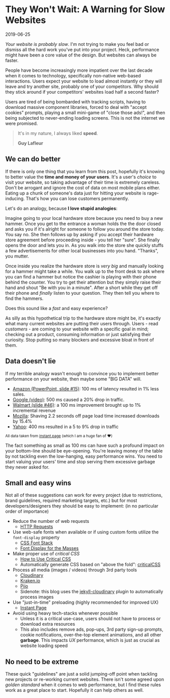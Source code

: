 # They Won't Wait: A Warning for Slow Websites

2019-06-25

*Your website is probably slow*. I'm not trying to make you feel bad or dismiss all the hard work you've put into your project. Heck, performance might have been a core value of the design. But websites can always be faster.

People have become increasingly more impatient over the last decade when it comes to technology, specifically non-native web-based interactions. Users expect your website to load almost instantly or they will leave and try another site, probably one of your competitors. Why should they stick around if your competitors' websites load half a second faster?

Users are tired of being bombarded with tracking scripts, having to download massive component libraries, forced to deal with "accept cookies" prompts, playing a small mini-game of "close those ads!", and then being subjected to never-ending loading screens. This is not the internet we were promised.

> It's in my nature, I always liked **speed**.
>
> **Guy Lafleur**

## We can do better

If there is only one thing that you learn from this post, hopefully it's knowing to better value the **time and money of your users**. It's a user's *choice* to visit your website, so taking advantage of their time is extremely careless. Don't be arrogant and ignore the cost of data on most mobile plans either. Eating up a chunk of someone's data just for hitting your website is rage-inducing. That's how you can lose customers permanently.

Let's do an analogy, because **I love stupid analogies**:

Imagine going to your local hardware store because you need to buy a new hammer. Once you get to the entrance a woman holds the the door closed and asks you if it's alright for someone to follow you around the store today. You say no. She then follows up by asking if you accept their hardware store agreement before proceeding inside - you tell her "sure". She finally opens the door and lets you in. As you walk into the store she quickly stuffs a few advertisements for other local businesses into you hand. "Thanks", you mutter.

Once inside you realize the hardware store is *very big* and manually looking for a hammer might take a while. You walk up to the front desk to ask where you can find a hammer but notice the cashier is playing with their phone behind the counter. You try to get their attention but they simply raise their hand and shout "Be with you in a minute". After a short while they get off their phone and *finally* listen to your question. They then tell you where to find the hammers.

Does this sound like a *fast* and easy experience?

As silly as this hypothetical trip to the hardware store might be, it's exactly what many current websites are putting their users through. Users - read *customers* - are coming to your website with a specific goal in mind; checking out a product, consuming information or just satisfying their curiosity. Stop putting so many blockers and excessive bloat in front of them.

## Data doesn't lie

If my terrible analogy wasn't enough to convince you to implement better performance on your website, then maybe some "BIG DATA" will.

- [Amazon (PowerPoint, slide #15)](https://web.archive.org/web/20081117195303if_/http://home.blarg.net/~glinden/StanfordDataMining.2006-11-29.ppt): 100 ms of latency resulted in 1% less sales.
- [Google (video)](https://youtu.be/6x0cAzQ7PVs?t=936): 500 ms caused a 20% drop in traffic.
- [Walmart (slide #46)](https://www.slideshare.net/devonauerswald/walmart-pagespeedslide): a 100 ms improvement brought up to 1% incremental revenue
- [Mozilla](https://blog.mozilla.org/metrics/2010/04/05/firefox-page-load-speed-%E2%80%93-part-ii/): Shaving 2.2 seconds off page load time increased downloads by 15.4%
- [Yahoo](https://www.slideshare.net/stubbornella/designing-fast-websites-presentation/23-1_Create_a_component_library): 400 ms resulted in a 5 to 9% drop in traffic

<small>All data taken from [instant.page](https://instant.page) (which I am a huge fan of &hearts;)</small>

The fact something as small as 100 ms can have such a profound impact on your bottom-line should be eye-opening. You're leaving money of the table by not tackling even the low-hanging, easy performance wins. You need to start valuing your users' time and stop serving them excessive garbage they never asked for.

## Small and easy wins

Not all of these suggestions can work for every project (due to restrictions, brand guidelines, required marketing targets, etc.) but for most developers/designers they should be easy to implement: (in no particular order of importance)

- Reduce the number of web requests
  - [HTTP Requests](https://developers.google.com/web/fundamentals/performance/get-started/httprequests-5)
- Use web-safe fonts when available or if using custom fonts utilize the `font-display` property
  - [CSS Font Stack](https://www.cssfontstack.com/)
  - [Font Display for the Masses](https://css-tricks.com/font-display-masses/)
- Make proper use of *critical CSS*
  - [How to Use Critical CSS](https://alexwright.net/web-design-secrets/how-to-use-critical-css/)
  - Automatically generate CSS based on "above the fold": [criticalCSS](https://github.com/filamentgroup/criticalCSS)
- Process all media (images / videos) through 3rd party tools
  - [Cloudinary](https://cloudinary.com/)
  - [Kraken.io](https://kraken.io/)
  - [Piio](https://piio.co/)
  - Sidenote: this blog uses the [jekyll-cloudinary](https://nhoizey.github.io/jekyll-cloudinary/) plugin to automatically process images
- Use "just-in-time" preloading (highly recommended for improved UX)
  - [Instant Page](https://instant.page/)
- Avoid using heavy tech-stacks whenever possible
  - Unless it is a critical use-case, users should not have to process or download extra resources
  - This also includes remove ads, pop-ups, 3rd party sign-up prompts, cookie notifications, over-the-top element animations, and all other **garbage**. This impacts *UX* performance, which is just as crucial as website loading speed

## No need to be extreme

These quick "guidelines" are just a solid jumping-off point when tackling new projects or re-working current websites. There isn't some agreed upon *golden standard* when it comes to web performance, but I find these rules work as a great place to start. Hopefully it can help others as well.
